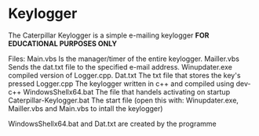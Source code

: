 # Keylogger
The Caterpillar Keylogger is a simple e-mailing keylogger **FOR EDUCATIONAL PURPOSES ONLY**


Files:
Main.vbs Is the manager/timer of the entire keylogger.
Mailler.vbs Sends the dat.txt file to the specified e-mail address.
Winupdater.exe compiled version of Logger.cpp.
Dat.txt The txt file that stores the key's pressed
Logger.cpp The keylogger written in c++ and compiled using dev-c++
WindowsShellx64.bat The file that handels activating on startup
Caterpillar-Keylogger.bat The start file (open this with: Winupdater.exe, Mailler.vbs and Main.vbs to intall the keylogger)

WindowsShellx64.bat and Dat.txt are created by the programme



